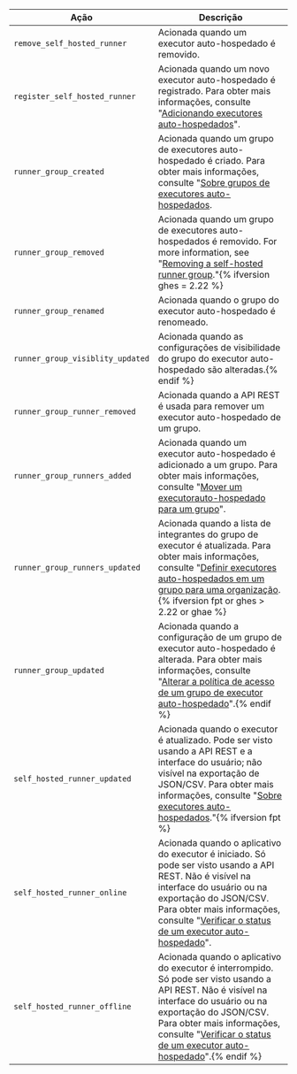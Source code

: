 
| Ação                             | Descrição                                                                                                                                                                                                                                                                                                                                                                                                  |
| -------------------------------- | ---------------------------------------------------------------------------------------------------------------------------------------------------------------------------------------------------------------------------------------------------------------------------------------------------------------------------------------------------------------------------------------------------------- |
| `remove_self_hosted_runner`      | Acionada quando um executor auto-hospedado é removido.                                                                                                                                                                                                                                                                                                                                                     |
| `register_self_hosted_runner`    | Acionada quando um novo executor auto-hospedado é registrado. Para obter mais informações, consulte "[Adicionando executores auto-hospedados](/actions/hosting-your-own-runners/adding-self-hosted-runners)".                                                                                                                                                                                              |
| `runner_group_created`           | Acionada quando um grupo de executores auto-hospedado é criado. Para obter mais informações, consulte "[Sobre grupos de executores auto-hospedados](/actions/hosting-your-own-runners/managing-access-to-self-hosted-runners-using-groups#about-self-hosted-runner-groups).                                                                                                                                |
| `runner_group_removed`           | Acionada quando um grupo de executores auto-hospedados é removido. For more information, see "[Removing a self-hosted runner group](/actions/hosting-your-own-runners/managing-access-to-self-hosted-runners-using-groups#removing-a-self-hosted-runner-group)."{% ifversion ghes = 2.22 %}
| `runner_group_renamed`           | Acionada quando o grupo do executor auto-hospedado é renomeado.                                                                                                                                                                                                                                                                                                                                            |
| `runner_group_visiblity_updated` | Acionada quando as configurações de visibilidade do grupo do executor auto-hospedado são alteradas.{% endif %}
| `runner_group_runner_removed`    | Acionada quando a API REST é usada para remover um executor auto-hospedado de um grupo.                                                                                                                                                                                                                                                                                                                    |
| `runner_group_runners_added`     | Acionada quando um executor auto-hospedado é adicionado a um grupo. Para obter mais informações, consulte "[Mover um executorauto-hospedado para um grupo](/actions/hosting-your-own-runners/managing-access-to-self-hosted-runners-using-groups#moving-a-self-hosted-runner-to-a-group)".                                                                                                                 |
| `runner_group_runners_updated`   | Acionada quando a lista de integrantes do grupo de executor é atualizada. Para obter mais informações, consulte "[Definir executores auto-hospedados em um grupo para uma organização](/rest/reference/actions#set-self-hosted-runners-in-a-group-for-an-organization).{% ifversion fpt or ghes > 2.22 or ghae %}
| `runner_group_updated`           | Acionada quando a configuração de um grupo de executor auto-hospedado é alterada. Para obter mais informações, consulte "[Alterar a política de acesso de um grupo de executor auto-hospedado](/actions/hosting-your-own-runners/managing-access-to-self-hosted-runners-using-groups#changing-the-access-policy-of-a-self-hosted-runner-group)".{% endif %}
| `self_hosted_runner_updated`     | Acionada quando o executor é atualizado. Pode ser visto usando a API REST e a interface do usuário; não visível na exportação de JSON/CSV. Para obter mais informações, consulte "[Sobre executores auto-hospedados](/actions/hosting-your-own-runners/about-self-hosted-runners#about-self-hosted-runners)."{% ifversion fpt %}
| `self_hosted_runner_online`      | Acionada quando o aplicativo do executor é iniciado. Só pode ser visto usando a API REST. Não é visível na interface do usuário ou na exportação do JSON/CSV. Para obter mais informações, consulte "[Verificar o status de um executor auto-hospedado](/actions/hosting-your-own-runners/monitoring-and-troubleshooting-self-hosted-runners#checking-the-status-of-a-self-hosted-runner)".                |
| `self_hosted_runner_offline`     | Acionada quando o aplicativo do executor é interrompido. Só pode ser visto usando a API REST. Não é visível na interface do usuário ou na exportação do JSON/CSV. Para obter mais informações, consulte "[Verificar o status de um executor auto-hospedado](/actions/hosting-your-own-runners/monitoring-and-troubleshooting-self-hosted-runners#checking-the-status-of-a-self-hosted-runner)".{% endif %}
